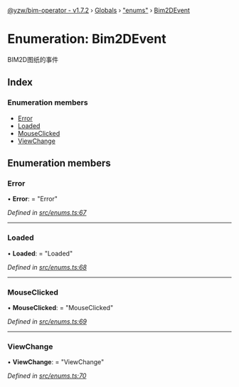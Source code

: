 [@yzw/bim-operator - v1.7.2](../README.md) › [Globals](../globals.md) › ["enums"](../modules/_enums_.md) › [Bim2DEvent](_enums_.bim2devent.md)

# Enumeration: Bim2DEvent

BIM2D图纸的事件

## Index

### Enumeration members

* [Error](_enums_.bim2devent.md#error)
* [Loaded](_enums_.bim2devent.md#loaded)
* [MouseClicked](_enums_.bim2devent.md#mouseclicked)
* [ViewChange](_enums_.bim2devent.md#viewchange)

## Enumeration members

###  Error

• **Error**: = "Error"

*Defined in [src/enums.ts:67](https://github.com/youkaisteve/bim-operator/blob/59b2eb1/src/enums.ts#L67)*

___

###  Loaded

• **Loaded**: = "Loaded"

*Defined in [src/enums.ts:68](https://github.com/youkaisteve/bim-operator/blob/59b2eb1/src/enums.ts#L68)*

___

###  MouseClicked

• **MouseClicked**: = "MouseClicked"

*Defined in [src/enums.ts:69](https://github.com/youkaisteve/bim-operator/blob/59b2eb1/src/enums.ts#L69)*

___

###  ViewChange

• **ViewChange**: = "ViewChange"

*Defined in [src/enums.ts:70](https://github.com/youkaisteve/bim-operator/blob/59b2eb1/src/enums.ts#L70)*
